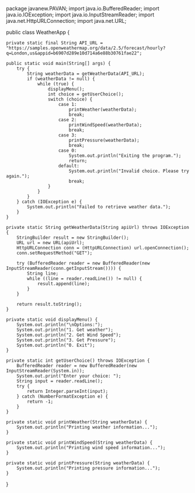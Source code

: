 package javanew.PAVAN;
import java.io.BufferedReader;
import java.io.IOException;
import java.io.InputStreamReader;
import java.net.HttpURLConnection;
import java.net.URL;

public class WeatherApp {

    private static final String API_URL = "https://samples.openweathermap.org/data/2.5/forecast/hourly?q=London,us&appid=b6907d289e10d714a6e88b30761fae22";

    public static void main(String[] args) {
        try {
            String weatherData = getWeatherData(API_URL);
            if (weatherData != null) {
                while (true) {
                    displayMenu();
                    int choice = getUserChoice();
                    switch (choice) {
                        case 1:
                            printWeather(weatherData);
                            break;
                        case 2:
                            printWindSpeed(weatherData);
                            break;
                        case 3:
                            printPressure(weatherData);
                            break;
                        case 0:
                            System.out.println("Exiting the program.");
                            return;
                        default:
                            System.out.println("Invalid choice. Please try again.");
                            break;
                    }
                }
            }
        } catch (IOException e) {
            System.out.println("Failed to retrieve weather data.");
        }
    }

    private static String getWeatherData(String apiUrl) throws IOException {
        StringBuilder result = new StringBuilder();
        URL url = new URL(apiUrl);
        HttpURLConnection conn = (HttpURLConnection) url.openConnection();
        conn.setRequestMethod("GET");

        try (BufferedReader reader = new BufferedReader(new InputStreamReader(conn.getInputStream()))) {
            String line;
            while ((line = reader.readLine()) != null) {
                result.append(line);
            }
        }

        return result.toString();
    }

    private static void displayMenu() {
        System.out.println("\nOptions:");
        System.out.println("1. Get weather");
        System.out.println("2. Get Wind Speed");
        System.out.println("3. Get Pressure");
        System.out.println("0. Exit");
    }

    private static int getUserChoice() throws IOException {
        BufferedReader reader = new BufferedReader(new InputStreamReader(System.in));
        System.out.print("Enter your choice: ");
        String input = reader.readLine();
        try {
            return Integer.parseInt(input);
        } catch (NumberFormatException e) {
            return -1;
        }
    }

    private static void printWeather(String weatherData) {
        System.out.println("Printing weather information...");
    }

    private static void printWindSpeed(String weatherData) {
        System.out.println("Printing wind speed information...");
    }

    private static void printPressure(String weatherData) {
        System.out.println("Printing pressure information...");
    }
}

